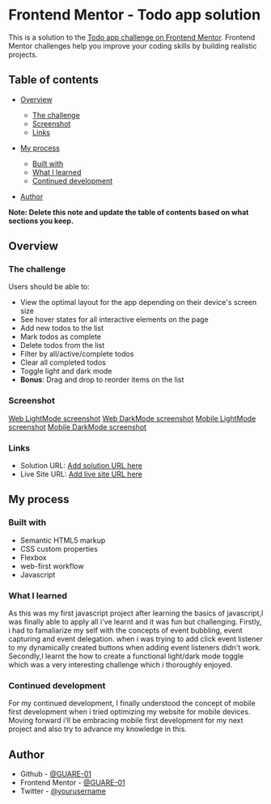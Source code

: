# Frontend Mentor - Todo app solution

This is a solution to the [Todo app challenge on Frontend Mentor](https://www.frontendmentor.io/challenges/todo-app-Su1_KokOW). Frontend Mentor challenges help you improve your coding skills by building realistic projects.

## Table of contents

- [Overview](#overview)
  - [The challenge](#the-challenge)
  - [Screenshot](#screenshot)
  - [Links](#links)
- [My process](#my-process)
  - [Built with](#built-with)
  - [What I learned](#what-i-learned)
  - [Continued development](#continued-development)
  
- [Author](#author)


**Note: Delete this note and update the table of contents based on what sections you keep.**

## Overview

### The challenge

Users should be able to:

- View the optimal layout for the app depending on their device's screen size
- See hover states for all interactive elements on the page
- Add new todos to the list
- Mark todos as complete
- Delete todos from the list
- Filter by all/active/complete todos
- Clear all completed todos
- Toggle light and dark mode
- **Bonus**: Drag and drop to reorder items on the list

### Screenshot

[Web LightMode screenshot](/images/Web-Light-Mode.png)
[Web DarkMode screenshot](/images/Web-Dark-Mode.png)
[Mobile LightMode screenshot](/images/Mobile-Light-Mode.png)
[Mobile DarkMode screenshot](/images/Web-Dark-Mode.png)


### Links

- Solution URL: [Add solution URL here](https://your-solution-url.com)
- Live Site URL: [Add live site URL here](https://your-live-site-url.com)

## My process

### Built with

- Semantic HTML5 markup
- CSS custom properties
- Flexbox
- web-first workflow
- Javascript


### What I learned

As this was my first javascript project after learning the basics of javascript,I was finally able to apply all i've learnt and it was fun but challenging.
Firstly, i had to famaliarize my self with the concepts of event bubbling, event capturing and event delegation.
when i was trying to add click event listener to my dynamically created buttons when adding event listeners didn't work.
Secondly,I learnt the how to create a functional light/dark mode toggle which was a very interesting challenge which i thoroughly enjoyed.

### Continued development

For my continued development, I finally understood the concept of mobile first development when i tried optimizing my website for mobile devices.
Moving forward i'll be embracing mobile first development for my next project and also try to advance my knowledge in this.

## Author

- Github - [@GUARE-01](https://github.com/GUARE-01)
- Frontend Mentor - [@GUARE-01](https://www.frontendmentor.io/profile/GUARE-01)
- Twitter - [@yourusername](https://www.twitter.com/yourusername)
